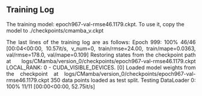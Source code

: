## Training Log

The training model: epoch967-val-rmse46.1179.ckpt. To use it, copy the model to ./checkpoints/cmamba_v.ckpt

<p align="justify" > 
The last lines of the training log are as follows: 
Epoch 999: 100% 46/46 [00:04<00:00, 10.57it/s, v_num=0, train/rmse=24.00, train/mape=0.0363, val/rmse=178.0, val/mape=0.109]
Restoring states from the checkpoint path at logs/CMamba/version_0/checkpoints/epoch967-val-rmse46.1179.ckpt 
LOCAL_RANK: 0 - CUDA_VISIBLE_DEVICES. [0] 
Loaded model weights from the checkpoint at logs/CMamba/version_0/checkpoints/epoch967-val-rmse46.1179.ckpt 
350 data points loaded as test split.
Testing DataLoader 0: 100% 11/11 [00:00<00:00, 52.75it/s] 
</p>
